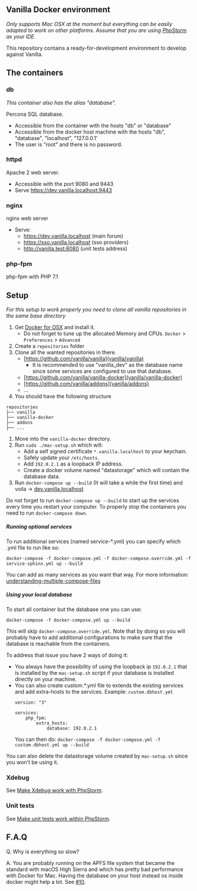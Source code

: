 ## Vanilla Docker environment

*Only supports Mac OSX at the moment but everything can be easily adapted to work on other platforms.*
*Assume that you are using [PhpStorm](https://www.jetbrains.com/phpstorm/) as your IDE.*

This repository contains a ready-for-development environment to develop against Vanilla.

## The containers

### db 
*This container also has the alias "database".*

Percona SQL database.

- Accessible from the container with the hosts "db" or "database"
- Accessible from the docker host machine with the hosts "db", "database", "localhost", "127.0.0.1'
- The user is "root" and there is no password.

### httpd

Apache 2 web server.

- Accessible with the port 9080 and 9443
- Serve https://dev.vanilla.localhost:9443

### nginx

nginx web server

- Serve:
    - https://dev.vanilla.localhost (main forum)
    - https://sso.vanilla.localhost (sso providers)
    - http://vanilla.test:8080 (unit tests address)

### php-fpm

php-fpm with PHP 7.1

## Setup

*For this setup to work properly you need to clone all vanilla repositories in the same base directory*

1. Get [Docker for OSX](https://download.docker.com/mac/stable/Docker.dmg) and install it.
    - Do not forget to tune up the allocated Memory and CPUs. `Docker` > `Preferences` > `Advanced`
1. Create a `repositories` folder
1. Clone all the wanted repositories in there.
    - [https://github.com/vanilla/vanilla](vanilla/vanilla)
        - It is recommended to use "vanilla_dev" as the database name since some services are configured to use that database.
    - [https://github.com/vanilla/vanilla-docker](vanilla/vanilla-docker)
    - [https://github.com/vanilla/addons](vanilla/addons)
    - ...
1. You should have the following structure
```
repositories
├── vanilla
├── vanilla-docker
├── addons
├── ...
```
1. Move into the `vanilla-docker` directory.
1. Run `sudo ./mac-setup.sh` which will:
    - Add a self signed certificate `*.vanilla.localhost` to your keychain.
    - Safely update your `/etc/hosts`.
    - Add `192.0.2.1` as a loopback IP address.
    - Create a docker volume named "datastorage" which will contain the database data.
1. Run `docker-compose up --build` (It will take a while the first time) and voila -> [dev.vanilla.localhost](https://dev.vanilla.localhost/)

Do not forget to run `docker-compose up --build` to start up the services every time you restart your computer.
To properly stop the containers you need to run `docker-compose down`.

##### Running optional services

To run additional services (named service-*.yml) you can specify which .yml file to run like so:

`docker-compose -f docker-compose.yml -f docker-compose.override.yml -f service-sphinx.yml up --build`

You can add as many services as you want that way.
For more information: [understanding-multiple-compose-files](https://docs.docker.com/compose/extends/#understanding-multiple-compose-files)

##### Using your local database

To start all container but the database one you can use:

`docker-compose -f docker-compose.yml up --build`

This will skip `docker-compose.override.yml`. Note that by doing so you will probably have to add additional
configurations to make sure that the database is reachable from the containers.

To address that issue you have 2 ways of doing it:
- You always have the possibility of using the loopback ip `192.0.2.1` that is installed by the `mac-setup.sh` script
if your database is installed directly on your machine.
- You can also create custom.*.yml file to extends the existing services and add extra-hosts to the services. Example:
    `custom.dbhost.yml`
    ```
    version: "3"
    
    services:
        php_fpm:
            extra_hosts:
                database: 192.0.2.1

    ```
    You can then do: `docker-compose -f docker-compose.yml -f custom.dbhost.yml up --build`

You can also delete the datastorage volume created by `mac-setup.sh` since you won't be using it.

### Xdebug

See [Make Xdebug work with PhpStorm](./docs/xdebug.md).

### Unit tests

See [Make unit tests work within PhpStorm](./docs/unit-tests.md).

## F.A.Q

Q. Why is everything so slow?

A. You are probably running on the APFS file system that became the standard with macOS High Sierra and 
which has pretty bad performance with Docker for Mac. 
Having the database on your host instead os inside docker might help a lot. See [#10](https://github.com/vanilla/vanilla-docker/issues/10). 

